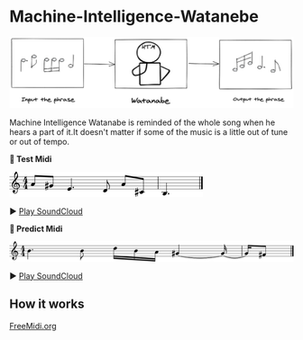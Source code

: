 # Machine-Intelligence-Watanebe

![1.png](https://github.com/PonDad/Machine-Intelligence-Watanebe/blob/master/data/1.png)

Machine Intelligence Watanabe is reminded of the whole song when he hears a part of it.It doesn't matter if some of the music is a little out of tune or out of tempo.

**🎹 Test Midi**

![2.png](https://github.com/PonDad/Machine-Intelligence-Watanebe/blob/master/data/2.png)

▶️ [Play SoundCloud](https://soundcloud.com/toshio-ohta/testmidi)

**🎹 Predict Midi**

![3.png](https://github.com/PonDad/Machine-Intelligence-Watanebe/blob/master/data/3.png)

▶️ [Play SoundCloud](https://soundcloud.com/toshio-ohta/predictmidi)

## How it works



[FreeMidi.org](https://freemidi.org/download3-1118-norwegian-wood-beatles)